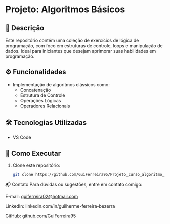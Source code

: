 # Projeto: Algoritmos Básicos

## 🧠 Descrição

Este repositório contém uma coleção de exercícios de lógica de programação, com foco em estruturas de controle, loops e manipulação de dados. Ideal para iniciantes que desejam aprimorar suas habilidades em programação.

## ⚙️ Funcionalidades

- Implementação de algoritmos clássicos como:
  - Concatenação
  - Estrutura de Controle
  - Operações Lógicas
  - Operadores Relacionais

## 🛠️ Tecnologias Utilizadas

- VS Code 

## 🚀 Como Executar

1. Clone este repositório:
   ```bash
   git clone https://github.com/GuiFerreira95/Projeto_curso_algoritmo_1.git

📬 Contato
Para dúvidas ou sugestões, entre em contato comigo:

E-mail: guiferreira02@hotmail.com

LinkedIn: linkedin.com/in/guilherme-ferreira-bezerra

GitHub: github.com/GuiFerreira95
